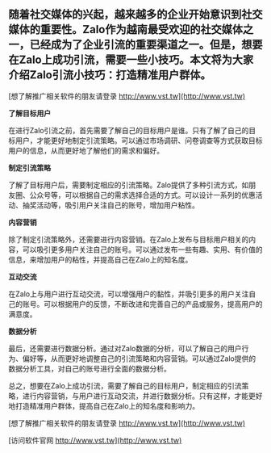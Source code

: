 ## **随着社交媒体的兴起，越来越多的企业开始意识到社交媒体的重要性。Zalo作为越南最受欢迎的社交媒体之一，已经成为了企业引流的重要渠道之一。但是，想要在Zalo上成功引流，需要一些小技巧。本文将为大家介绍Zalo引流小技巧：打造精准用户群体。**

[想了解推广相关软件的朋友请登录 http://www.vst.tw](http://www.vst.tw)

**了解目标用户**

在进行Zalo引流之前，首先需要了解自己的目标用户是谁。只有了解了自己的目标用户，才能更好地制定引流策略。可以通过市场调研、问卷调查等方式获取目标用户的信息，从而更好地了解他们的需求和偏好。

**制定引流策略**

了解了目标用户后，需要制定相应的引流策略。Zalo提供了多种引流方式，如朋友圈、公众号等，可以根据自己的需求选择合适的方式。可以设计一系列的优惠活动、抽奖活动等，吸引用户关注自己的账号，增加用户粘性。

**内容营销**

除了制定引流策略外，还需要进行内容营销。在Zalo上发布与目标用户相关的内容，可以吸引更多用户关注自己的账号。可以通过发布一些有趣、实用、有价值的信息，来增加用户的粘性，并提高自己在Zalo上的知名度。

**互动交流**

在Zalo上与用户进行互动交流，可以增强用户的黏性，并吸引更多的用户关注自己的账号。可以根据用户的反馈，不断改进和完善自己的产品或服务，提高用户的满意度。

**数据分析**

最后，还需要进行数据分析。通过对Zalo数据的分析，可以了解自己的用户行为、偏好等，从而更好地调整自己的引流策略和内容营销。可以通过Zalo提供的数据分析工具，对自己的账号进行全面的数据分析。

总之，想要在Zalo上成功引流，需要了解自己的目标用户，制定相应的引流策略，进行内容营销，与用户进行互动交流，并进行数据分析。只有这样，才能更好地打造精准用户群体，提高自己在Zalo上的知名度和影响力。

[想了解推广相关软件的朋友请登录 http://www.vst.tw](http://www.vst.tw)


[访问软件官网 http://www.vst.tw](http://www.vst.tw)
